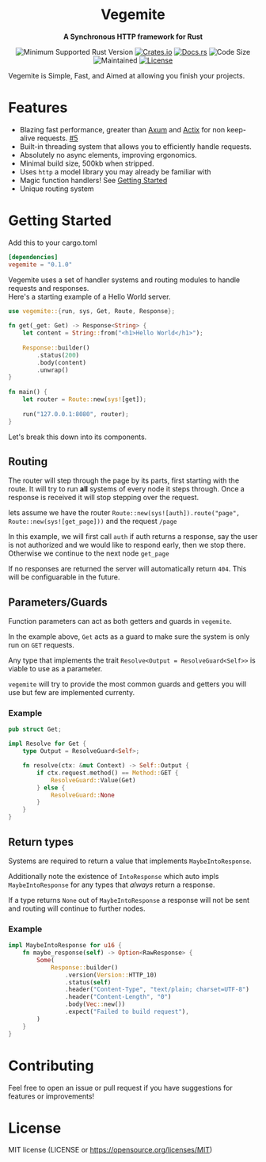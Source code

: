 <div align="center">
  <h1>Vegemite</h1>
  <p>
    <strong>A Synchronous HTTP framework for Rust</strong>
  </p>
  <p>

![Minimum Supported Rust Version](https://img.shields.io/badge/rustc-1.65+-ab6000.svg)
[![Crates.io](https://img.shields.io/crates/v/vegemite.svg)](https://crates.io/crates/vegemite)
[![Docs.rs](https://docs.rs/vegemite/badge.svg)](https://docs.rs/vegemite)
![Code Size](https://img.shields.io/github/languages/code-size/Kay-Conte/vegemite-rs)
![Maintained](https://img.shields.io/maintenance/yes/2023?style=flat-square)
[![License](https://img.shields.io/crates/l/vegemite.svg)](https://opensource.org/licenses/MIT)

  </p>
</div>
 
Vegemite is Simple, Fast, and Aimed at allowing you finish your projects.
 
# Features
- Blazing fast performance, greater than [Axum](https://github.com/tokio-rs/axum) and [Actix](https://github.com/) for non keep-alive requests. [#5](/../../issues/5)
- Built-in threading system that allows you to efficiently handle requests.
- Absolutely no async elements, improving ergonomics.
- Minimal build size, 500kb when stripped.
- Uses `http` a model library you may already be familiar with
- Magic function handlers! See [Getting Started](#getting-started)
- Unique routing system
 
# Getting Started
Add this to your cargo.toml
```toml
[dependencies]
vegemite = "0.1.0"
```
 
Vegemite uses a set of handler systems and routing modules to handle requests and responses.   
Here's a starting example of a Hello World server.
```rust
use vegemite::{run, sys, Get, Route, Response};
 
fn get(_get: Get) -> Response<String> {
    let content = String::from("<h1>Hello World</h1>");
 
    Response::builder()
        .status(200)
        .body(content)
        .unwrap()
} 
 
fn main() {
    let router = Route::new(sys![get]);
 
    run("127.0.0.1:8080", router);
} 
```

Let's break this down into its components.

## Routing

The router will step through the page by its parts, first starting with the route. It will try to run **all** systems of every node it steps through. Once a response is received it will stop stepping over the request. 

lets assume we have the router `Route::new(sys![auth]).route("page", Route::new(sys![get_page]))` and the request `/page`

In this example, we will first call `auth` if auth returns a response, say the user is not authorized and we would like to respond early, then we stop there. Otherwise we continue to the next node `get_page`

If no responses are returned the server will automatically return `404`. This will be configuarable in the future.

## Parameters/Guards

Function parameters can act as both getters and guards in `vegemite`. 

In the example above, `Get` acts as a guard to make sure the system is only run on `GET` requests. 

Any type that implements the trait `Resolve<Output = ResolveGuard<Self>>` is viable to use as a parameter. 

`vegemite` will try to provide the most common guards and getters you will use but few are implemented currenty.

### Example
```rs
pub struct Get;

impl Resolve for Get {
    type Output = ResolveGuard<Self>;

    fn resolve(ctx: &mut Context) -> Self::Output {
        if ctx.request.method() == Method::GET {
            ResolveGuard::Value(Get)
        } else {
            ResolveGuard::None
        }
    }
}
```

## Return types

Systems are required to return a value that implements `MaybeIntoResponse`. 

Additionally note the existence of `IntoResponse` which auto impls `MaybeIntoResponse` for any types that *always* return a response. 

If a type returns `None` out of `MaybeIntoResponse` a response will not be sent and routing will continue to further nodes.

### Example
```rs
impl MaybeIntoResponse for u16 {
    fn maybe_response(self) -> Option<RawResponse> {
        Some(
            Response::builder()
                .version(Version::HTTP_10)
                .status(self)
                .header("Content-Type", "text/plain; charset=UTF-8")
                .header("Content-Length", "0")
                .body(Vec::new())
                .expect("Failed to build request"),
        )
    }
}
```
 
# Contributing
Feel free to open an issue or pull request if you have suggestions for features or improvements!
 
# License
MIT license (LICENSE or https://opensource.org/licenses/MIT)
